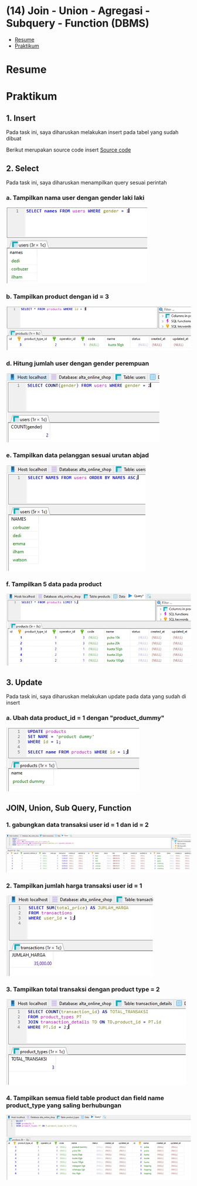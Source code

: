 # (14) Join - Union - Agregasi - Subquery - Function (DBMS)

- [Resume](#resume)
- [Praktikum](#praktikum)

# Resume

# Praktikum
## 1. Insert
Pada task ini, saya diharuskan melakukan insert pada tabel yang sudah dibuat

Berikut merupakan source code insert
[Source code](./praktikum/outlet_pulsa.sql)

## 2. Select
Pada task ini, saya diharuskan menampilkan query sesuai perintah
### a. Tampilkan nama user dengan gender laki laki
![Select](./screenshots/2_a.jpg)

### b. Tampilkan product dengan id = 3
![Select](./screenshots/2_b.jpg)

### d. Hitung jumlah user dengan gender perempuan
![Select](./screenshots/2_d.jpg)

### e. Tampilkan data pelanggan sesuai urutan abjad
![Select](./screenshots/2_e.jpg)

### f. Tampilkan 5 data pada product
![Select](./screenshots/2_f.jpg)

## 3. Update
Pada task ini, saya diharuskan melakukan update pada data yang sudah di insert

### a. Ubah data product_id = 1 dengan "product_dummy"
![Select](./screenshots/3_a.jpg)

## JOIN, Union, Sub Query, Function

### 1. gabungkan data transaksi user id = 1 dan id = 2
![Select](./screenshots/union_1.jpg)

### 2. Tampilkan jumlah harga transaksi user id = 1
![Select](./screenshots/union_2.jpg)

### 3. Tampilkan total transaksi dengan product type = 2
![Select](./screenshots/union_3.jpg)

### 4. Tampilkan semua field table product dan field name product_type yang saling berhubungan
![Select](./screenshots/union_4.jpg)


